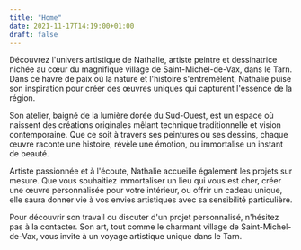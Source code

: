 ```yaml
---
title: "Home"
date: 2021-11-17T14:19:00+01:00
draft: false
---
```

Découvrez l'univers artistique de Nathalie, artiste peintre et dessinatrice nichée au cœur du magnifique village de Saint-Michel-de-Vax, dans le Tarn. Dans ce havre de paix où la nature et l'histoire s'entremêlent, Nathalie puise son inspiration pour créer des œuvres uniques qui capturent l'essence de la région.

Son atelier, baigné de la lumière dorée du Sud-Ouest, est un espace où naissent des créations originales mêlant technique traditionnelle et vision contemporaine. Que ce soit à travers ses peintures ou ses dessins, chaque œuvre raconte une histoire, révèle une émotion, ou immortalise un instant de beauté.

Artiste passionnée et à l'écoute, Nathalie accueille également les projets sur mesure. Que vous souhaitiez immortaliser un lieu qui vous est cher, créer une œuvre personnalisée pour votre intérieur, ou offrir un cadeau unique, elle saura donner vie à vos envies artistiques avec sa sensibilité particulière.

Pour découvrir son travail ou discuter d'un projet personnalisé, n'hésitez pas à la contacter. Son art, tout comme le charmant village de Saint-Michel-de-Vax, vous invite à un voyage artistique unique dans le Tarn.